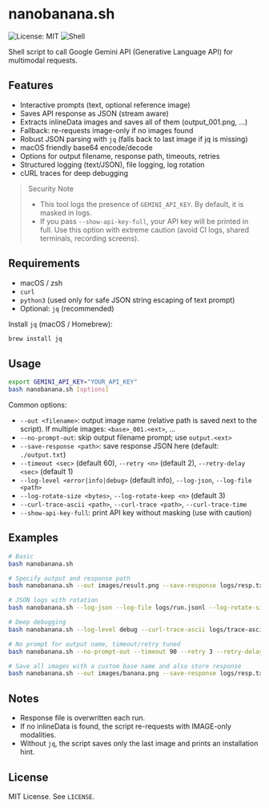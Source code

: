 # nanobanana.sh

![License: MIT](https://img.shields.io/badge/License-MIT-green.svg)
![Shell](https://img.shields.io/badge/shell-bash-blue.svg)

Shell script to call Google Gemini API (Generative Language API) for multimodal requests.

## Features
- Interactive prompts (text, optional reference image)
- Saves API response as JSON (stream aware)
- Extracts inlineData images and saves all of them (output_001.png, ...)
- Fallback: re-requests image-only if no images found
- Robust JSON parsing with `jq` (falls back to last image if jq is missing)
- macOS friendly base64 encode/decode
- Options for output filename, response path, timeouts, retries
- Structured logging (text/JSON), file logging, log rotation
- cURL traces for deep debugging

> Security Note
>
> - This tool logs the presence of `GEMINI_API_KEY`. By default, it is masked in logs.
> - If you pass `--show-api-key-full`, your API key will be printed in full. Use this option with extreme caution (avoid CI logs, shared terminals, recording screens).

## Requirements
- macOS / zsh
- `curl`
- `python3` (used only for safe JSON string escaping of text prompt)
- Optional: `jq` (recommended)

Install `jq` (macOS / Homebrew):
```bash
brew install jq
```

## Usage
```bash
export GEMINI_API_KEY="YOUR_API_KEY"
bash nanobanana.sh [options]
```

Common options:
- `--out <filename>`: output image name (relative path is saved next to the script). If multiple images: `<base>_001.<ext>`, ...
- `--no-prompt-out`: skip output filename prompt; use `output.<ext>`
- `--save-response <path>`: save response JSON here (default: `./output.txt`)
- `--timeout <sec>` (default 60), `--retry <n>` (default 2), `--retry-delay <sec>` (default 1)
- `--log-level <error|info|debug>` (default info), `--log-json`, `--log-file <path>`
- `--log-rotate-size <bytes>`, `--log-rotate-keep <n>` (default 3)
- `--curl-trace-ascii <path>`, `--curl-trace <path>`, `--curl-trace-time`
- `--show-api-key-full`: print API key without masking (use with caution)

## Examples
```bash
# Basic
bash nanobanana.sh

# Specify output and response path
bash nanobanana.sh --out images/result.png --save-response logs/resp.txt

# JSON logs with rotation
bash nanobanana.sh --log-json --log-file logs/run.jsonl --log-rotate-size 102400 --log-rotate-keep 5

# Deep debugging
bash nanobanana.sh --log-level debug --curl-trace-ascii logs/trace-ascii.log

# No prompt for output name, timeout/retry tuned
bash nanobanana.sh --no-prompt-out --timeout 90 --retry 3 --retry-delay 2

# Save all images with a custom base name and also store response
bash nanobanana.sh --out images/banana.png --save-response logs/resp.txt --log-level info

```

## Notes
- Response file is overwritten each run.
- If no inlineData is found, the script re-requests with IMAGE-only modalities.
- Without `jq`, the script saves only the last image and prints an installation hint.

## License

MIT License. See `LICENSE`.
